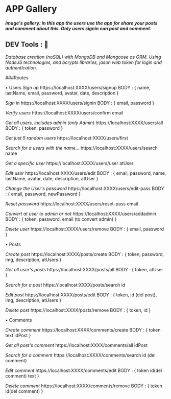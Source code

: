 # APP Gallery
**_image's gallery: in this app the users use the app for share your posts and comment about this. Only users signin can post and comment._**

## DEV Tools : 📝
_Database creation (noSQL) with MongoDB and Mongoose as ORM. Using NodeJS technologies, and bcrypts libraries, jason web token for login and authentication._

###Routes

• Users
_Sign up_
https://localhost:XXXX/users/signup
BODY : { name, lastName, email, password, avatar, date, description }

_Sign in_
https://localhost:XXXX/users/signin
BODY : { email, password }

_Verify users_
https://localhost:XXXX/users/confirm
email

_Get all users, includes admin (only Admin)_
https://localhost:XXXX/users/all
BODY : { token, password }

_Get just 5 random users_
https://localhost:XXXX/users/first


_Search for a users with the name..._
https://localhost:XXXX/users/search
name

_Get a specific user_
https://localhost:XXXX/users/user
atUser

_Edit user_
https://localhost:XXXX/users/edit
BODY : { email, password, name, lastName, avatar, date, description, atUser } 

_Change the User's password_
https://localhost:XXXX/users/edit-pass
BODY : { email, password, newPassword }

_Reset password_
https://localhost:XXXX/users/reset-pass
email

_Convert at user to admin or not_
https://localhost:XXXX/users/addadmin
BODY : { token, password, email (to convert admin) }

_Delete user_
https://localhost:XXXX/users/remove
 BODY : { email, password }


• Posts

_Create post_
https://localhost:XXXX/posts/create
BODY : { token, password, img, description, atUsers }

_Get all user's posts_
https://localhost:XXXX/posts/all
BODY : { token, atUser }

_Search for a post_
https://localhost:XXXX/posts/search
id

_Edit post_
https://localhost:XXXX/posts/edit
BODY : { token, id (del post), img, description, atUsers }

_Delete post_
https://localhost:XXXX/posts/remove
BODY : { token, id }


• Comments

_Create comment_
https://localhost:XXXX/comments/create
BODY : { token text idPost }

_Get all post's comment_
https://localhost:XXXX/comments/all
idPost

_Search for a comment_
https://localhost:XXXX/comments/search
id (del comment)

_Edit comment_
https://localhost:XXXX/comments/edit
BODY : { token id(del comment) text }

_Delete comment_
https://localhost:XXXX/comments/remove
BODY : { token id(del comment) }
